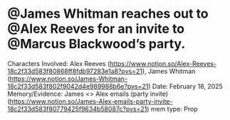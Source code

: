 # @James Whitman reaches out to @Alex Reeves for an invite to @Marcus Blackwood’s party.

Characters Involved: Alex Reeves (https://www.notion.so/Alex-Reeves-18c2f33d583f80868ff8fdb97283e1a8?pvs=21), James Whitman (https://www.notion.so/James-Whitman-18c2f33d583f802f9042d4e989988b6e?pvs=21)
Date: February 18, 2025
Memory/Evidence: James <> Alex emails (party invite) (https://www.notion.so/James-Alex-emails-party-invite-18c2f33d583f80779425f9634b58087c?pvs=21)
mem type: Prop